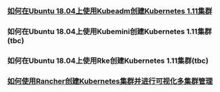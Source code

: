 ### [如何在Ubuntu 18.04上使用Kubeadm创建Kubernetes 1.11集群](https://github.com/anypm/kubernetes-tutorials-series/blob/master/how-to-create-a-kubernetes-1-11-cluster-using-kubeadm-on-ubuntu-18-04.md)
### 如何在Ubuntu 18.04上使用Kubemini创建Kubernetes 1.11集群(tbc)
### 如何在Ubuntu 18.04上使用Rke创建Kubernetes 1.11集群(tbc)
### [如何使用Rancher创建Kubernetes集群并进行可视化多集群管理](https://github.com/anypm/kubernetes-tutorials-series/blob/master/how-to-create-a-kubernetes-1-11-cluster-using-rancher-and-manage-clusters.md)
